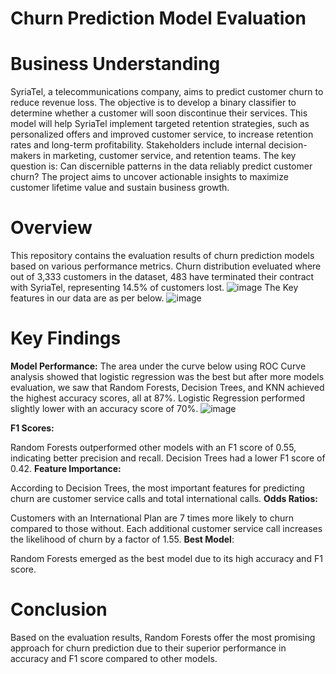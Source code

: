 # Churn Prediction Model Evaluation
# Business Understanding
SyriaTel, a telecommunications company, aims to predict customer churn to reduce revenue loss. The objective is to develop a binary classifier to determine whether a customer will soon discontinue their services. This model will help SyriaTel implement targeted retention strategies, such as personalized offers and improved customer service, to increase retention rates and long-term profitability. Stakeholders include internal decision-makers in marketing, customer service, and retention teams. The key question is: Can discernible patterns in the data reliably predict customer churn? The project aims to uncover actionable insights to maximize customer lifetime value and sustain business growth.

# Overview
This repository contains the evaluation results of churn prediction models based on various performance metrics.
Churn distribution eveluated where out of 3,333 customers in the dataset, 483 have terminated their contract with SyriaTel, representing 14.5% of customers lost.
![image](https://github.com/Zircornn-Black/SyriaTel-Machine-Learning-models/assets/158102409/c1137f18-793a-49de-a130-93a4a56ff5ac)
The Key features in our data are as per below.
![image](https://github.com/Zircornn-Black/SyriaTel-Machine-Learning-models/assets/158102409/3887beac-82e1-497c-befd-b56fb526bf25)

# Key Findings
**Model Performance:**
The area under the curve below using ROC Curve analysis showed that logistic regression was the best but after more models evaluation, we saw that Random Forests, Decision Trees, and KNN achieved the highest accuracy scores, all at 87%.
Logistic Regression performed slightly lower with an accuracy score of 70%.
![image](https://github.com/Zircornn-Black/SyriaTel-Machine-Learning-models/assets/158102409/65c6409d-d43e-4b15-832c-f07098e1d91e)

**F1 Scores:**

Random Forests outperformed other models with an F1 score of 0.55, indicating better precision and recall.
Decision Trees had a lower F1 score of 0.42.
**Feature Importance:**

According to Decision Trees, the most important features for predicting churn are customer service calls and total international calls.
**Odds Ratios:**

Customers with an International Plan are 7 times more likely to churn compared to those without.
Each additional customer service call increases the likelihood of churn by a factor of 1.55.
**Best Model**:

Random Forests emerged as the best model due to its high accuracy and F1 score.
# Conclusion
Based on the evaluation results, Random Forests offer the most promising approach for churn prediction due to their superior performance in accuracy and F1 score compared to other models.
